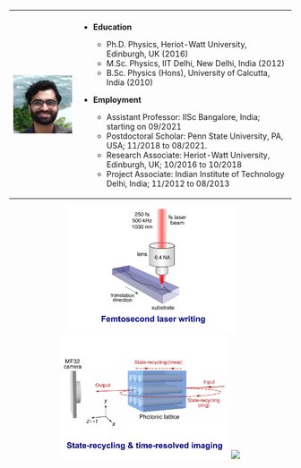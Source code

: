 <table>
 <tr>
    <td><b style="font-size:30px"></b></td>
    <td><b style="font-size:30px"></b></td>
 </tr>
 <tr>
    <td> <img src="images/me.jpeg" width="200" /> </td>   
    <td>
      
- **Education** 
  - Ph.D. Physics, Heriot-Watt University, Edinburgh, UK (2016) 
  - M.Sc. Physics, IIT Delhi, New Delhi, India (2012) 
  - B.Sc. Physics (Hons), University of Calcutta, India (2010)

- **Employment** 
  - Assistant Professor: IISc Bangalore, India; starting on 09/2021
  - Postdoctoral Scholar: Penn State University, PA, USA; 11/2018 to 08/2021.
  - Research Associate: Heriot-Watt University, Edinburgh, UK; 10/2016 to 10/2018
  - Project Associate: Indian Institute of Technology Delhi, India; 11/2012 to 08/2013
</td>
 </tr>
</table>



<p align="center">
<img src="imageN/FLW.png" width="300" />  <img src="imageN/StateRecycling.png" width="300" />  <img src="imageN/SolitonEvolution_GIF.gif" width="220" />
</p>



